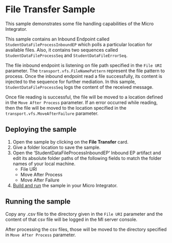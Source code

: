# File Transfer Sample

This sample demonstrates some file handling capabilities of the Micro Integrator.

This sample contains an Inbound Endpoint called `StudentDataFileProcessInboundEP` which polls a particular location for available files. Also, it contains two sequences called `StudentDataFileProcessSeq` and `StudentDataFileErrorSeq`.

The file inbound endpoint is listening on file path specified in the `File URI` parameter. The `transport.vfs.FileNamePattern` represent the file pattern to process. Once the inbound endpoint read a file successfully, its content is injected to the sequence for further mediation. In this sample, `StudentDataFileProcessSeq` logs the content of the received message.

Once file reading is successful, the file will be moved to a location defined in the `Move After Process` parameter. If an error occurred while reading, then the file will be moved to the location specified in the `transport.vfs.MoveAfterFailure` parameter.

## Deploying the sample

1. Open the sample by clicking on the **File Transfer** card.
2. Give a folder location to save the sample.
3. Open the ‘StudentDataFileProcessInboundEP‘ Inbound EP artifact and edit its absolute folder paths of the following fields to match the folder names of your local machine.
    - File URI
    - Move After Process
    - Move After Failure
4. [Build and run]({{base_path}}/develop/deploy-artifacts#build-and-run) the sample in your Micro Integrator.

## Running the sample

Copy any .csv file to the directory given in the `File URI` parameter and the content of that csv file will be logged in the MI server console.

After processing the csv files, those will be moved to the directory specified in `Move After Process` parameter.
